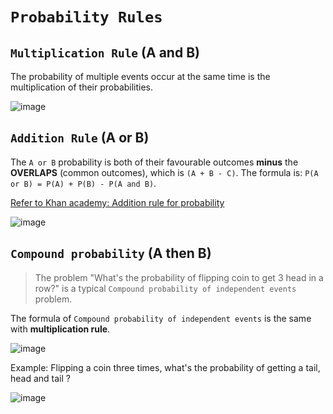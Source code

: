 # `Probability Rules`

## `Multiplication Rule` (A and B)
The probability of multiple events occur at the same time is the multiplication of their probabilities. 

![image](https://user-images.githubusercontent.com/14041622/44013584-d451ccb8-9ef8-11e8-966f-7a61727bb200.png)



## `Addition Rule` (A or B)
The `A or B` probability is both of their favourable outcomes **minus** the **OVERLAPS** (common outcomes), which is `(A + B - C)`.
The formula is:
`P(A or B) = P(A) + P(B) - P(A and B)`.

[Refer to Khan academy: Addition rule for probability](https://www.khanacademy.org/math/ap-statistics/probability-ap/modal/v/addition-rule-for-probability)

![image](https://user-images.githubusercontent.com/14041622/43991874-18546cd8-9da8-11e8-87d1-8bcd777bfa02.png)


## `Compound probability` (A then B)
> The problem "What's the probability of flipping coin to get 3 head in a row?" is a typical `Compound probability of independent events` problem.

The formula of `Compound probability of independent events` is the same with **multiplication rule**.

![image](https://user-images.githubusercontent.com/14041622/44014534-0eb51e18-9eff-11e8-8162-276d6fadb4bb.png)

Example: Flipping a coin three times, what's the probability of getting a tail, head and tail ? 

![image](https://user-images.githubusercontent.com/14041622/44014592-5e7cf38a-9eff-11e8-9cd2-8978506e6528.png)

